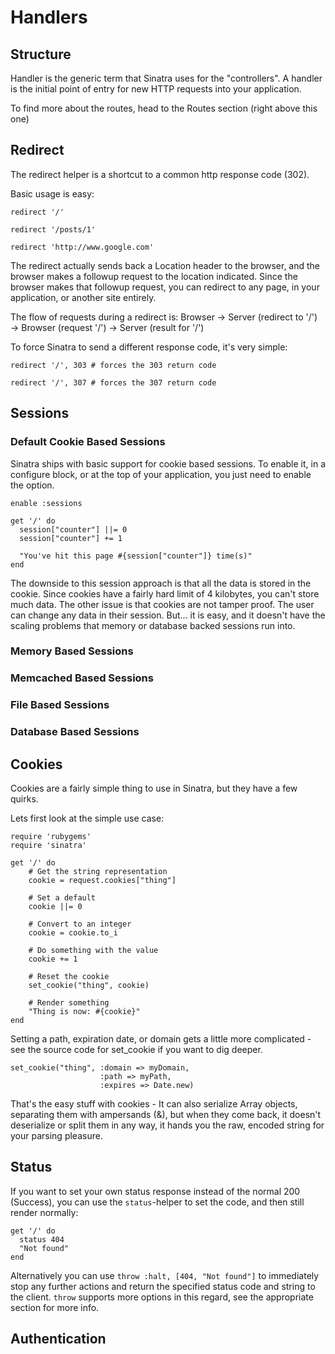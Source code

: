 Handlers
========

Structure
---------

Handler is the generic term that Sinatra uses for the "controllers".  A
handler is the initial point of entry for new HTTP requests into your
application.

To find more about the routes, head to the Routes section (right above
this one)


Redirect
--------

The redirect helper is a shortcut to a common http response code (302).

Basic usage is easy:

    redirect '/'

    redirect '/posts/1'

    redirect 'http://www.google.com'

The redirect actually sends back a Location header to the browser, and the
browser makes a followup request to the location indicated.  Since the browser
makes that followup request, you can redirect to any page, in your application,
or another site entirely.

The flow of requests during a redirect is:
Browser → Server (redirect to '/') → Browser (request '/') → Server (result for '/')

To force Sinatra to send a different response code, it's very simple:

    redirect '/', 303 # forces the 303 return code

    redirect '/', 307 # forces the 307 return code

Sessions
--------

### Default Cookie Based Sessions

Sinatra ships with basic support for cookie based sessions. To enable it, in a
configure block, or at the top of your application, you just need to enable
the option.

    enable :sessions

    get '/' do
      session["counter"] ||= 0
      session["counter"] += 1

      "You've hit this page #{session["counter"]} time(s)"
    end

The downside to this session approach is that all the data is stored in the
cookie.  Since cookies have a fairly hard limit of 4 kilobytes, you can't store
much data.  The other issue is that cookies are not tamper proof.  The user
can change any data in their session.  But... it is easy, and it doesn't have
the scaling problems that memory or database backed sessions run into.

### Memory Based Sessions

### Memcached Based Sessions

### File Based Sessions

### Database Based Sessions


Cookies
-------

Cookies are a fairly simple thing to use in Sinatra, but they have a few quirks.

Lets first look at the simple use case:

    require 'rubygems'
    require 'sinatra'

    get '/' do
        # Get the string representation
        cookie = request.cookies["thing"]

        # Set a default
        cookie ||= 0

        # Convert to an integer
        cookie = cookie.to_i

        # Do something with the value
        cookie += 1

        # Reset the cookie
        set_cookie("thing", cookie)

        # Render something
        "Thing is now: #{cookie}"
    end

Setting a path, expiration date, or domain gets a little more complicated - see the source code for set\_cookie if you want to dig deeper.

    set_cookie("thing", :domain => myDomain,
                        :path => myPath,
                        :expires => Date.new)

That's the easy stuff with cookies - It can also serialize Array objects,
separating them with ampersands (&), but when they come back, it doesn't
deserialize or split them in any way, it hands you the raw, encoded string
for your parsing pleasure.


Status
------

If you want to set your own status response instead of the normal 200 (Success), you can use the `status`-helper to set the
code, and then still render normally:

    get '/' do
      status 404
      "Not found"
    end

Alternatively you can use `throw :halt, [404, "Not found"]` to immediately stop any further actions and return the
specified status code and string to the client. `throw` supports more options in this regard, see the appropriate section
for more info.


Authentication
--------------

